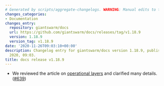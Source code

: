 ```yaml
---
# Generated by scripts/aggregate-changelogs. WARNING: Manual edits to this files will be overwritten.
changes_categories:
- Documentation
changes_entry:
  repository: giantswarm/docs
  url: https://github.com/giantswarm/docs/releases/tag/v1.18.9
  version: 1.18.9
  version_tag: v1.18.9
date: '2020-11-26T09:03:10+00:00'
description: Changelog entry for giantswarm/docs version 1.18.9, published on 26 November
  2020, 09:03.
title: docs release v1.18.9
---
```


- We reviewed the article on [operational layers](https://docs.giantswarm.io/basics/giant-swarm-operational-layers/) and clarified many details. ([#639](https://github.com/giantswarm/docs/pull/639))
